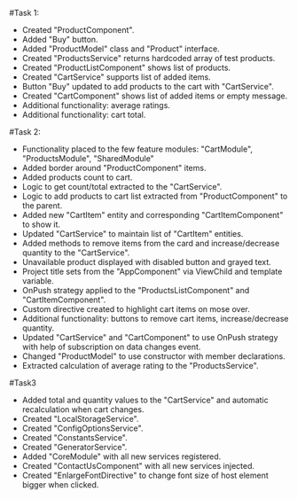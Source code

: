 #Task 1:
- Created "ProductComponent".
- Added "Buy" button.
- Added "ProductModel" class and "Product" interface.
- Created "ProductsService" returns hardcoded array of test products.
- Created "ProductListComponent" shows list of products.
- Created "CartService" supports list of added items.
- Button "Buy" updated to add products to the cart with "CartService".
- Created "CartComponent" shows list of added items or empty message.
- Additional functionality: average ratings.
- Additional functionality: cart total.

#Task 2:
- Functionality placed to the few feature modules: "CartModule", "ProductsModule", "SharedModule"
- Added border around "ProductComponent" items.
- Added products count to cart.
- Logic to get count/total extracted to the "CartService".
- Logic to add products to cart list extracted from "ProductComponent" to the parent.
- Added new "CartItem" entity and corresponding "CartItemComponent" to show it.
- Updated "CartService" to maintain list of "CartItem" entities.
- Added methods to remove items from the card and increase/decrease quantity to the "CartService".
- Unavailable product displayed with disabled button and grayed text.
- Project title sets from the "AppComponent" via ViewChild and template variable.
- OnPush strategy applied to the "ProductsListComponent" and "CartItemComponent".
- Custom directive created to highlight cart items on mose over.
- Additional functionality: buttons to remove cart items, increase/decrease quantity.
- Updated "CartService" and "CartComponent" to use OnPush strategy with help of subscription on data changes event.
- Changed "ProductModel" to use constructor with member declarations.
- Extracted calculation of average rating to the "ProductsService".

#Task3
- Added total and quantity values to the "CartService" and automatic recalculation when cart changes.
- Created "LocalStorageService".
- Created "ConfigOptionsService".
- Created "ConstantsService".
- Created "GeneratorService".
- Added "CoreModule" with all new services registered.
- Created "ContactUsComponent" with all new services injected.
- Created "EnlargeFontDirective" to change font size of host element bigger when clicked.
